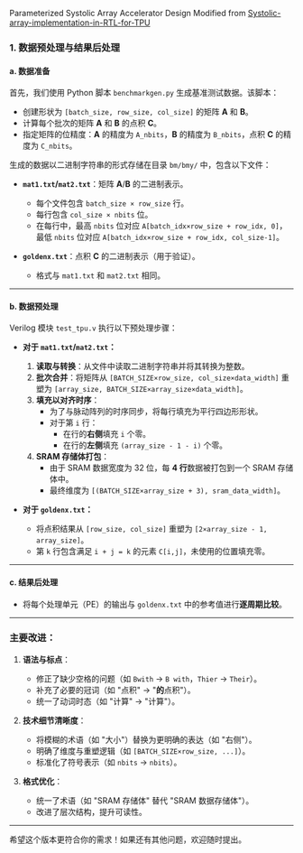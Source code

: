 Parameterized Systolic Array Accelerator Design
Modified from [Systolic-array-implementation-in-RTL-for-TPU](https://github.com/abdelazeem201/Systolic-array-implementation-in-RTL-for-TPU)


### 1. 数据预处理与结果后处理  

#### a. **数据准备**  
首先，我们使用 Python 脚本 `benchmarkgen.py` 生成基准测试数据。该脚本：  
- 创建形状为 `[batch_size, row_size, col_size]` 的矩阵 **A** 和 **B**。  
- 计算每个批次的矩阵 **A** 和 **B** 的点积 **C**。  
- 指定矩阵的位精度：**A** 的精度为 `A_nbits`，**B** 的精度为 `B_nbits`，点积 **C** 的精度为 `C_nbits`。  

生成的数据以二进制字符串的形式存储在目录 `bm/bmy/` 中，包含以下文件：  
- **`mat1.txt`/`mat2.txt`**：矩阵 **A**/**B** 的二进制表示。  
  - 每个文件包含 `batch_size × row_size` 行。  
  - 每行包含 `col_size × nbits` 位。  
  - 在每行中，最高 `nbits` 位对应 `A[batch_idx×row_size + row_idx, 0]`，最低 `nbits` 位对应 `A[batch_idx×row_size + row_idx, col_size-1]`。  

- **`goldenx.txt`**：点积 **C** 的二进制表示（用于验证）。  
  - 格式与 `mat1.txt` 和 `mat2.txt` 相同。  

---

#### b. **数据预处理**  
Verilog 模块 `test_tpu.v` 执行以下预处理步骤：  

- **对于 `mat1.txt`/`mat2.txt`：**  
  1. **读取与转换**：从文件中读取二进制字符串并将其转换为整数。  
  2. **批次合并**：将矩阵从 `[BATCH_SIZE×row_size, col_size×data_width]` 重塑为 `[array_size, BATCH_SIZE×array_size×data_width]`。  
  3. **填充以对齐时序**：  
     - 为了与脉动阵列的时序同步，将每行填充为平行四边形形状。  
     - 对于第 `i` 行：  
       - 在行的**右侧**填充 `i` 个零。  
       - 在行的**左侧**填充 `(array_size - 1 - i)` 个零。  
  4. **SRAM 存储体打包**：  
     - 由于 SRAM 数据宽度为 32 位，每 **4 行**数据被打包到一个 SRAM 存储体中。  
     - 最终维度为 `[(BATCH_SIZE×array_size + 3), sram_data_width]`。  

- **对于 `goldenx.txt`：**  
  - 将点积结果从 `[row_size, col_size]` 重塑为 `[2×array_size - 1, array_size]`。  
  - 第 `k` 行包含满足 `i + j = k` 的元素 `C[i,j]`，未使用的位置填充零。  

---

#### c. **结果后处理**  
- 将每个处理单元（PE）的输出与 `goldenx.txt` 中的参考值进行**逐周期比较**。  

---

### 主要改进：  
1. **语法与标点**：  
   - 修正了缺少空格的问题（如 `Bwith` → `B with`，`Thier` → `Their`）。  
   - 补充了必要的冠词（如 "点积" → "**的**点积"）。  
   - 统一了动词时态（如 "计算" → "计算"）。  

2. **技术细节清晰度**：  
   - 将模糊的术语（如 "大小"）替换为更明确的表达（如 "右侧"）。  
   - 明确了维度与重塑逻辑（如 `[BATCH_SIZE×row_size, ...]`）。  
   - 标准化了符号表示（如 `nbits` → `nbits`）。  

3. **格式优化**：  
   - 统一了术语（如 "SRAM 存储体" 替代 "SRAM 数据存储体"）。  
   - 改进了层次结构，提升可读性。  

--- 

希望这个版本更符合你的需求！如果还有其他问题，欢迎随时提出。